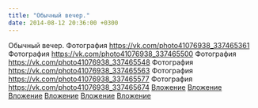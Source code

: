 ```yaml
---
title: "Обычный вечер."
date: 2014-08-12 20:36:00 +0300
---
```


Обычный вечер.
Фотография
<a class="vk-attach" href="https://vk.com/photo41076938_337465361">https://vk.com/photo41076938_337465361</a>
Фотография
<a class="vk-attach" href="https://vk.com/photo41076938_337465500">https://vk.com/photo41076938_337465500</a>
Фотография
<a class="vk-attach" href="https://vk.com/photo41076938_337465548">https://vk.com/photo41076938_337465548</a>
Фотография
<a class="vk-attach" href="https://vk.com/photo41076938_337465563">https://vk.com/photo41076938_337465563</a>
Фотография
<a class="vk-attach" href="https://vk.com/photo41076938_337465577">https://vk.com/photo41076938_337465577</a>
Фотография
<a class="vk-attach" href="https://vk.com/photo41076938_337465674">https://vk.com/photo41076938_337465674</a>
<a class="vk-attach" href="https://vk.com/photo41076938_337465361">Вложение</a>
<a class="vk-attach" href="https://vk.com/photo41076938_337465500">Вложение</a>
<a class="vk-attach" href="https://vk.com/photo41076938_337465548">Вложение</a>
<a class="vk-attach" href="https://vk.com/photo41076938_337465563">Вложение</a>
<a class="vk-attach" href="https://vk.com/photo41076938_337465577">Вложение</a>
<a class="vk-attach" href="https://vk.com/photo41076938_337465674">Вложение</a>
